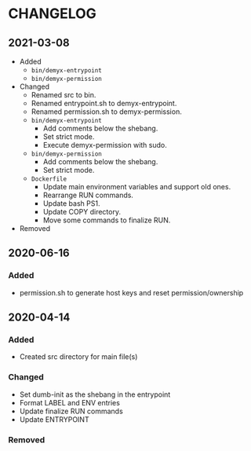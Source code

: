 # CHANGELOG

## 2021-03-08
- Added
    - `bin/demyx-entrypoint`
    - `bin/demyx-permission`
- Changed
    - Renamed src to bin.
    - Renamed entrypoint.sh to demyx-entrypoint.
    - Renamed permission.sh to demyx-permission.
    - `bin/demyx-entrypoint`
        - Add comments below the shebang.
        - Set strict mode.
        - Execute demyx-permission with sudo.
    - `bin/demyx-permission`
        - Add comments below the shebang.
        - Set strict mode.
    - `Dockerfile`
        - Update main environment variables and support old ones.
        - Rearrange RUN commands.
        - Update bash PS1.
        - Update COPY directory.
        - Move some commands to finalize RUN.
- Removed

## 2020-06-16
### Added
- permission.sh to generate host keys and reset permission/ownership

## 2020-04-14
### Added
- Created src directory for main file(s)
### Changed
- Set dumb-init as the shebang in the entrypoint
- Format LABEL and ENV entries
- Update finalize RUN commands
- Update ENTRYPOINT
### Removed
